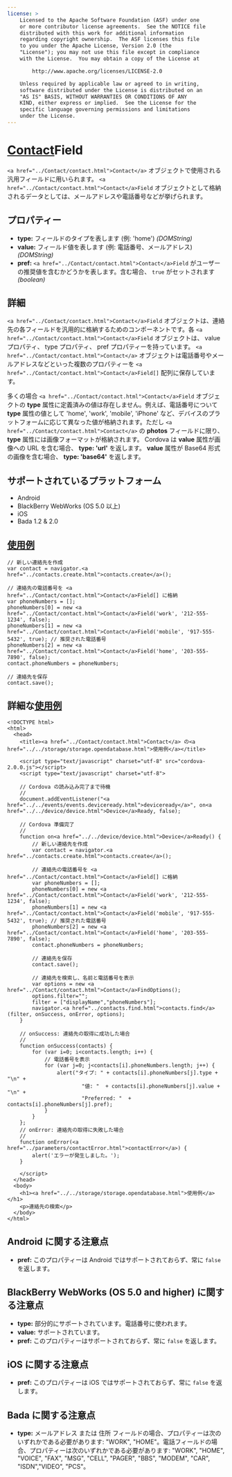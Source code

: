 ```yaml
---
license: >
    Licensed to the Apache Software Foundation (ASF) under one
    or more contributor license agreements.  See the NOTICE file
    distributed with this work for additional information
    regarding copyright ownership.  The ASF licenses this file
    to you under the Apache License, Version 2.0 (the
    "License"); you may not use this file except in compliance
    with the License.  You may obtain a copy of the License at

        http://www.apache.org/licenses/LICENSE-2.0

    Unless required by applicable law or agreed to in writing,
    software distributed under the License is distributed on an
    "AS IS" BASIS, WITHOUT WARRANTIES OR CONDITIONS OF ANY
    KIND, either express or implied.  See the License for the
    specific language governing permissions and limitations
    under the License.
---
```


<a href="../Contact/contact.html">Contact</a>Field
============

`<a href="../Contact/contact.html">Contact</a>` オブジェクトで使用される汎用フィールドに用いられます。 `<a href="../Contact/contact.html">Contact</a>Field` オブジェクトとして格納されるデータとしては、メールアドレスや電話番号などが挙げられます。

プロパティー
----------

- __type:__ フィールドのタイプを表します (例: 'home') _(DOMString)_
- __value:__ フィールド値を表します (例: 電話番号、メールアドレス) _(DOMString)_
- __pref:__ `<a href="../Contact/contact.html">Contact</a>Field` がユーザーの推奨値を含むかどうかを表します。含む場合、 `true` がセットされます _(boolean)_

詳細
-------

`<a href="../Contact/contact.html">Contact</a>Field` オブジェクトは、連絡先の各フィールドを汎用的に格納するためのコンポーネントです。各 `<a href="../Contact/contact.html">Contact</a>Field` オブジェクトは、 value プロパティ、 type プロパティ、 pref プロパティーを持っています。 `<a href="../Contact/contact.html">Contact</a>` オブジェクトは電話番号やメールアドレスなどといった複数のプロパティーを `<a href="../Contact/contact.html">Contact</a>Field[]` 配列に保存しています。

多くの場合 `<a href="../Contact/contact.html">Contact</a>Field` オブジェクトの __type__ 属性に定義済みの値は存在しません。例えば、電話番号について __type__ 属性の値として 'home', 'work', 'mobile', 'iPhone' など、デバイスのプラットフォームに応じて異なった値が格納されます。ただし `<a href="../Contact/contact.html">Contact</a>` の __photos__ フィールドに限り、 __type__ 属性には画像フォーマットが格納されます。 Cordova は __value__ 属性が画像への URL を含む場合、 __type: 'url'__ を返します。 __value__ 属性が Base64 形式の画像を含む場合、 __type: 'base64'__ を返します。

サポートされているプラットフォーム
-------------------

- Android
- BlackBerry WebWorks (OS 5.0 以上)
- iOS
- Bada 1.2 & 2.0

<a href="../../storage/storage.opendatabase.html">使用例</a>
-------------

    // 新しい連絡先を作成
    var contact = navigator.<a href="../contacts.create.html">contacts.create</a>();

    // 連絡先の電話番号を <a href="../Contact/contact.html">Contact</a>Field[] に格納
    var phoneNumbers = [];
    phoneNumbers[0] = new <a href="../Contact/contact.html">Contact</a>Field('work', '212-555-1234', false);
    phoneNumbers[1] = new <a href="../Contact/contact.html">Contact</a>Field('mobile', '917-555-5432', true); // 推奨された電話番号
    phoneNumbers[2] = new <a href="../Contact/contact.html">Contact</a>Field('home', '203-555-7890', false);
    contact.phoneNumbers = phoneNumbers;

    // 連絡先を保存
    contact.save();

詳細な<a href="../../storage/storage.opendatabase.html">使用例</a>
------------

    <!DOCTYPE html>
    <html>
      <head>
        <title><a href="../Contact/contact.html">Contact</a> の<a href="../../storage/storage.opendatabase.html">使用例</a></title>

        <script type="text/javascript" charset="utf-8" src="cordova-2.0.0.js"></script>
        <script type="text/javascript" charset="utf-8">

        // Cordova の読み込み完了まで待機
        //
        document.addEventListener("<a href="../../events/events.deviceready.html">deviceready</a>", on<a href="../../device/device.html">Device</a>Ready, false);

        // Cordova 準備完了
        //
        function on<a href="../../device/device.html">Device</a>Ready() {
            // 新しい連絡先を作成
            var contact = navigator.<a href="../contacts.create.html">contacts.create</a>();

            // 連絡先の電話番号を <a href="../Contact/contact.html">Contact</a>Field[] に格納
            var phoneNumbers = [];
            phoneNumbers[0] = new <a href="../Contact/contact.html">Contact</a>Field('work', '212-555-1234', false);
            phoneNumbers[1] = new <a href="../Contact/contact.html">Contact</a>Field('mobile', '917-555-5432', true); // 推奨された電話番号
            phoneNumbers[2] = new <a href="../Contact/contact.html">Contact</a>Field('home', '203-555-7890', false);
            contact.phoneNumbers = phoneNumbers;

            // 連絡先を保存
            contact.save();

            // 連絡先を検索し、名前と電話番号を表示
            var options = new <a href="../Contact/contact.html">Contact</a>FindOptions();
            options.filter="";
            filter = ["displayName","phoneNumbers"];
            navigator.<a href="../contacts.find.html">contacts.find</a>(filter, onSuccess, onError, options);
        }

        // onSuccess: 連絡先の取得に成功した場合
        //
        function onSuccess(contacts) {
            for (var i=0; i<contacts.length; i++) {
                // 電話番号を表示
                for (var j=0; j<contacts[i].phoneNumbers.length; j++) {
                    alert("タイプ: " + contacts[i].phoneNumbers[j].type + "\n" +
                            "値: "  + contacts[i].phoneNumbers[j].value + "\n" +
                            "Preferred: "  + contacts[i].phoneNumbers[j].pref);
                }
            }
        };
        // onError: 連絡先の取得に失敗した場合
        //
        function onError(<a href="../parameters/contactError.html">contactError</a>) {
            alert('エラーが発生しました。');
        }

        </script>
      </head>
      <body>
        <h1><a href="../../storage/storage.opendatabase.html">使用例</a></h1>
        <p>連絡先の検索</p>
      </body>
    </html>

Android に関する注意点
--------------

- __pref:__ このプロパティーは Android ではサポートされておらず、常に `false` を返します。

BlackBerry WebWorks (OS 5.0 and higher) に関する注意点
--------------------------------------------

- __type:__ 部分的にサポートされています。電話番号に使われます。
- __value:__ サポートされています。
- __pref:__ このプロパティーはサポートされておらず、常に `false` を返します。

iOS に関する注意点
-----------

- __pref:__ このプロパティーは iOS ではサポートされておらず、常に `false` を返します。

Bada に関する注意点
-----------
- __type:__ メールアドレス または 住所 フィールドの場合、プロパティーは次のいずれかである必要があります: "WORK", "HOME"。電話フィールドの場合、プロパティーは次のいずれかである必要があります: "WORK", "HOME", "VOICE", "FAX", "MSG", "CELL", "PAGER", "BBS", "MODEM", "CAR", "ISDN","VIDEO", "PCS"。
